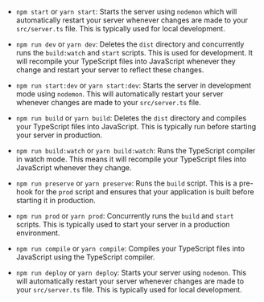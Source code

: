 - `npm start` or `yarn start`: Starts the server using `nodemon` which will automatically restart your server whenever changes are made to your `src/server.ts` file. This is typically used for local development.



- `npm run dev` or `yarn dev`: Deletes the `dist` directory and concurrently runs the `build:watch` and `start` scripts. This is used for development. It will recompile your TypeScript files into JavaScript whenever they change and restart your server to reflect these changes.



- `npm run start:dev` or `yarn start:dev`: Starts the server in development mode using `nodemon`. This will automatically restart your server whenever changes are made to your `src/server.ts` file.



- `npm run build` or `yarn build`: Deletes the `dist` directory and compiles your TypeScript files into JavaScript. This is typically run before starting your server in production.



- `npm run build:watch` or `yarn build:watch`: Runs the TypeScript compiler in watch mode. This means it will recompile your TypeScript files into JavaScript whenever they change.



- `npm run preserve` or `yarn preserve`: Runs the `build` script. This is a pre-hook for the `prod` script and ensures that your application is built before starting it in production.



- `npm run prod` or `yarn prod`: Concurrently runs the `build` and `start` scripts. This is typically used to start your server in a production environment.



- `npm run compile` or `yarn compile`: Compiles your TypeScript files into JavaScript using the TypeScript compiler.



- `npm run deploy` or `yarn deploy`: Starts your server using `nodemon`. This will automatically restart your server whenever changes are made to your `src/server.ts` file. This is typically used for local development.

